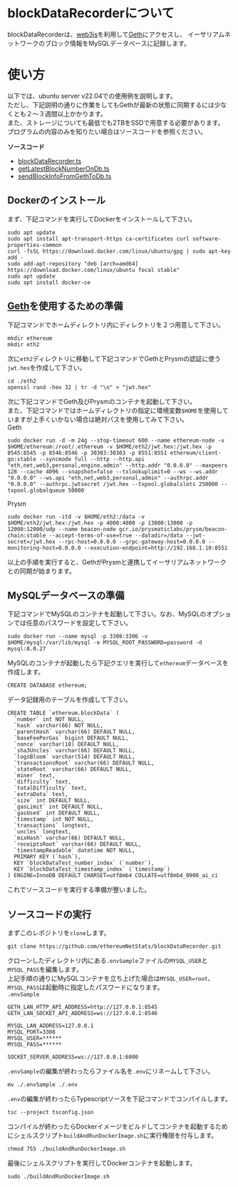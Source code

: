 # blockDataRecorderについて  
blockDataRecorderは、[web3js](https://github.com/web3/web3.js)を利用して[Geth](https://github.com/ethereum/go-ethereum)にアクセスし、
イーサリアムネットワークのブロック情報をMySQLデータベースに記録します。  

# 使い方
以下では、ubuntu server v22.04での使用例を説明します。  
ただし、下記説明の通りに作業をしてもGethが最新の状態に同期するには少なくとも２〜３週間以上かかります。  
また、ストレージについても最低でも2TBをSSDで用意する必要があります。  
プログラムの内容のみを知りたい場合はソースコードを参照ください。  

**ソースコード**
- [blockDataRecorder.ts](https://github.com/ethereumNetStats/blockDataRecorder/blob/main/blockDataRecorder.ts)
- [getLatestBlockNumberOnDb.ts](https://github.com/ethereumNetStats/blockDataRecorder/blob/main/externalFunctions/getLatestBlockNumberOnDb.ts)
- [sendBlockInfoFromGethToDb.ts](https://github.com/ethereumNetStats/blockDataRecorder/blob/main/externalFunctions/sendBlockInfoFromGethToDb.ts)

## Dockerのインストール
まず、下記コマンドを実行してDockerをインストールして下さい。  
```shell
sudo apt update
sudo apt install apt-transport-https ca-certificates curl software-properties-common
curl -fsSL https://download.docker.com/linux/ubuntu/gpg | sudo apt-key add -
sudo add-apt-repository "deb [arch=amd64] https://download.docker.com/linux/ubuntu focal stable"
sudo apt update
sudo apt install docker-ce
```

## [Geth](https://github.com/ethereum/go-ethereum)を使用するための準備
下記コマンドでホームディレクトリ内にディレクトリを２つ用意して下さい。
```shell
mkdir ethereum
mkdir eth2
```
次に`eth2`ディレクトリに移動して下記コマンドでGethとPrysmの認証に使う`jwt.hex`を作成して下さい。
```shell
cd ./eth2
openssl rand -hex 32 | tr -d "\n" > "jwt.hex"
```
次に下記コマンドでGeth及びPrysmのコンテナを起動して下さい。  
また、下記コマンドではホームディレクトリの指定に環境変数`$HOME`を使用していますが上手くいかない場合は絶対パスを使用してみて下さい。  
Geth  
```shell
sudo docker run -d -m 24g --stop-timeout 600 --name ethereum-node -v $HOME/ethereum:/root/.ethereum -v $HOME/eth2/jwt.hex:/jwt.hex -p 8545:8545 -p 8546:8546 -p 30303:30303 -p 8551:8551 ethereum/client-go:stable --syncmode full --http --http.api "eth,net,web3,personal,engine,admin" --http.addr "0.0.0.0" --maxpeers 128 --cache 4096 --snapshot=false --txlookuplimit=0 --ws --ws.addr "0.0.0.0" --ws.api "eth,net,web3,personal,admin" --authrpc.addr "0.0.0.0" --authrpc.jwtsecret /jwt.hex --txpool.globalslots 250000 --txpool.globalqueue 50000
```
Prysm  
```shell
sudo docker run -itd -v $HOME/eth2:/data -v $HOME/eth2/jwt.hex:/jwt.hex -p 4000:4000 -p 13000:13000 -p 12000:12000/udp --name beacon-node gcr.io/prysmaticlabs/prysm/beacon-chain:stable --accept-terms-of-use=true --datadir=/data --jwt-secret=/jwt.hex --rpc-host=0.0.0.0 --grpc-gateway-host=0.0.0.0 --monitoring-host=0.0.0.0 --execution-endpoint=http://192.168.1.10:8551
```
以上の手順を実行すると、GethがPrysmと連携してイーサリアムネットワークとの同期が始まります。

## MySQLデータベースの準備
下記コマンドでMySQLのコンテナを起動して下さい。なお、MySQLのオプションでは任意のパスワードを設定して下さい。  
```shell
sudo docker run --name mysql -p 3308:3306 -v $HOME/mysql:/var/lib/mysql -e MYSQL_ROOT_PASSWORD=password -d mysql:8.0.27
```

MySQLのコンテナが起動したら下記クエリを実行して`ethereum`データベースを作成します。
```mysql
CREATE DATABASE ethereum;
```
データ記録用のテーブルを作成して下さい。
```mysql
CREATE TABLE `ethereum.blockData` (
  `number` int NOT NULL,
  `hash` varchar(66) NOT NULL,
  `parentHash` varchar(66) DEFAULT NULL,
  `baseFeePerGas` bigint DEFAULT NULL,
  `nonce` varchar(18) DEFAULT NULL,
  `sha3Uncles` varchar(66) DEFAULT NULL,
  `logsBloom` varchar(514) DEFAULT NULL,
  `transactionsRoot` varchar(66) DEFAULT NULL,
  `stateRoot` varchar(66) DEFAULT NULL,
  `miner` text,
  `difficulty` text,
  `totalDifficulty` text,
  `extraData` text,
  `size` int DEFAULT NULL,
  `gasLimit` int DEFAULT NULL,
  `gasUsed` int DEFAULT NULL,
  `timestamp` int NOT NULL,
  `transactions` longtext,
  `uncles` longtext,
  `mixHash` varchar(66) DEFAULT NULL,
  `receiptsRoot` varchar(66) DEFAULT NULL,
  `timestampReadable` datetime NOT NULL,
  PRIMARY KEY (`hash`),
  KEY `blockDataTest_number_index` (`number`),
  KEY `blockDataTest_timestamp_index` (`timestamp`)
) ENGINE=InnoDB DEFAULT CHARSET=utf8mb4 COLLATE=utf8mb4_0900_ai_ci
```
これでソースコードを実行する準備が整いました。  

## ソースコードの実行
まずこのレポジトリを`clone`します。  
```shell
git clone https://github.com/ethereumNetStats/blockDataRecorder.git
```
クローンしたディレクトリ内にある`.envSample`ファイルの`MYSQL_USER`と`MYSQL_PASS`を編集します。  
上記手順の通りにMySQLコンテナを立ち上げた場合は`MYSQL_USER=root`、`MYSQL_PASS`は起動時に指定したパスワードになります。  
`.envSample`
```
GETH_LAN_HTTP_API_ADDRESS=http://127.0.0.1:8545
GETH_LAN_SOCKET_API_ADDRESS=ws://127.0.0.1:8546

MYSQL_LAN_ADDRESS=127.0.0.1
MYSQL_PORT=3308
MYSQL_USER=******
MYSQL_PASS=******

SOCKET_SERVER_ADDRESS=ws://127.0.0.1:6000
```
`.envSample`の編集が終わったらファイル名を`.env`にリネームして下さい。  
```shell
mv ./.envSample ./.env 
```
`.env`の編集が終わったらTypescriptソースを下記コマンドでコンパイルします。
```shell
tsc --project tsconfig.json
```
コンパイルが終わったらDockerイメージをビルドしてコンテナを起動するためにシェルスクリプト`buildAndRunDockerImage.sh`に実行権限を付与します。
```shell
chmod 755 ./buildAndRunDockerImage.sh
```
最後にシェルスクリプトを実行してDockerコンテナを起動します。
```shell
sudo ./buildAndRunDockerImage.sh
```
